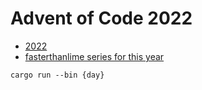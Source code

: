 # Advent of Code 2022

* [2022](https://adventofcode.com/2022)
* [fasterthanlime series for this year](https://fasterthanli.me/series/advent-of-code-2022)

`cargo run --bin {day}`
